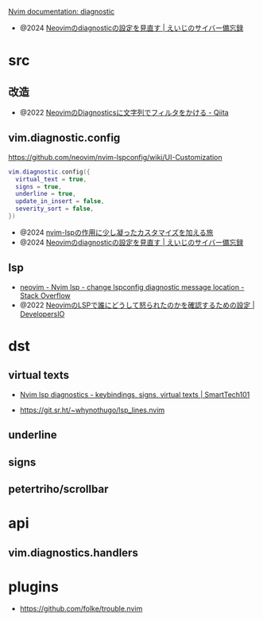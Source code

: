 [Nvim documentation: diagnostic](https://neovim.io/doc/user/diagnostic.html)

- @2024 [Neovimのdiagnosticの設定を見直す | えいじのサイバー備忘録](https://eiji.page/blog/neovim-diagnostic-config/)

# src

## 改造

- @2022 [NeovimのDiagnosticsに文字列でフィルタをかける - Qiita](https://qiita.com/laughingmanbtc/items/1477bc5c01014f777c02)

## vim.diagnostic.config

https://github.com/neovim/nvim-lspconfig/wiki/UI-Customization

```lua
vim.diagnostic.config({
  virtual_text = true,
  signs = true,
  underline = true,
  update_in_insert = false,
  severity_sort = false,
})
```

- @2024 [nvim-lspの作用に少し凝ったカスタマイズを加える旅](https://zenn.dev/vim_jp/articles/c62b397647e3c9)
- @2024 [Neovimのdiagnosticの設定を見直す | えいじのサイバー備忘録](https://eiji.page/blog/neovim-diagnostic-config/)

## lsp

- [neovim - Nvim lsp - change lspconfig diagnostic message location - Stack Overflow](https://stackoverflow.com/questions/69290794/nvim-lsp-change-lspconfig-diagnostic-message-location)
- @2022 [NeovimのLSPで誰にどうして怒られたのかを確認するための設定 | DevelopersIO](https://dev.classmethod.jp/articles/eetann-change-neovim-lsp-diagnostics-format/)

# dst

## virtual texts

- [Nvim lsp diagnostics - keybindings, signs, virtual texts | SmartTech101](https://smarttech101.com/nvim-lsp-diagnostics-keybindings-signs-virtual-texts/)

- https://git.sr.ht/~whynothugo/lsp_lines.nvim

## underline

## signs

## petertriho/scrollbar

# api

## vim.diagnostics.handlers

# plugins

- https://github.com/folke/trouble.nvim
